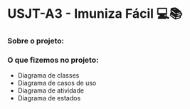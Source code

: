 # USJT-A3 - Imuniza Fácil 💻📚

### Sobre o projeto: 

### O que fizemos no projeto: 

* Diagrama de classes
* Diagrama de casos de uso
* Diagrama de atividade
* Diagrama de estados

